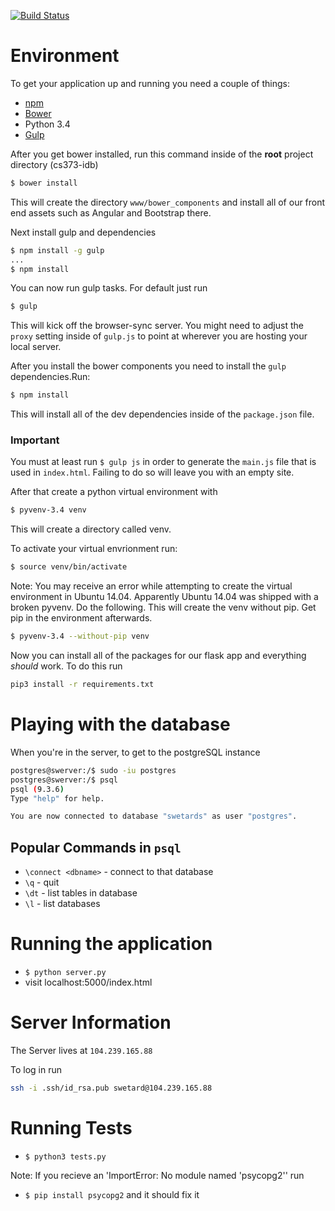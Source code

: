 [![Build Status](https://travis-ci.org/Swetarts/cs373-idb.svg?branch=master)](https://travis-ci.org/Swetarts/cs373-idb)

# Environment
To get your application up and running you need a couple of things:
* [npm](https://www.npmjs.com/)
* [Bower](http://bower.io)
* Python 3.4
* [Gulp](http://gulpjs.com/)

After you get bower installed, run this command inside of the **root** project directory (cs373-idb)
```bash
$ bower install
```

This will create the directory `www/bower_components` and install all of our front end assets such as Angular and Bootstrap there.

Next install gulp and dependencies
```bash
$ npm install -g gulp
...
$ npm install
```

You can now run gulp tasks. For default just run
```bash
$ gulp
```
This will kick off the browser-sync server. You might need to adjust the `proxy` setting inside of `gulp.js` to point at wherever you are hosting your local server.

After you install the bower components you need to install the `gulp` dependencies.Run:
```bash
$ npm install
```
This will install all of the dev dependencies inside of the `package.json` file.

### **Important**
You must at least run `$ gulp js` in order to generate the `main.js` file that is used in `index.html`. Failing to do so will leave you with an empty site.

After that create a python virtual environment with
```bash
$ pyvenv-3.4 venv
```

This will create a directory called venv.

To activate your virtual envrionment run:
```bash
$ source venv/bin/activate
```

Note: You may receive an error while attempting to create the virtual environment in Ubuntu 14.04. Apparently Ubuntu 14.04 was shipped with a broken pyvenv. Do the following. This will create the venv without pip. Get pip in the environment afterwards.

```bash
$ pyvenv-3.4 --without-pip venv
```

Now you can install all of the packages for our flask app and everything *should* work. To do this run
```bash
pip3 install -r requirements.txt
```

# Playing with the database
When you're in the server, to get to the postgreSQL instance
```bash
postgres@swerver:/$ sudo -iu postgres
postgres@swerver:/$ psql
psql (9.3.6)
Type "help" for help.

You are now connected to database "swetards" as user "postgres".
```

## Popular Commands in `psql`
* `\connect <dbname>` - connect to that database
* `\q` - quit
* `\dt` - list tables in database
* `\l` - list databases

# Running the application
* `$ python server.py`
* visit localhost:5000/index.html

# Server Information
The Server lives at `104.239.165.88`

To log in run
```bash
ssh -i .ssh/id_rsa.pub swetard@104.239.165.88
```

# Running Tests
* `$ python3 tests.py`

Note: If you recieve an 'ImportError: No module named 'psycopg2'' run
* `$ pip install psycopg2`
and it should fix it


